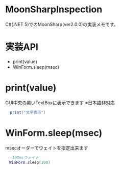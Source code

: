# MoonSharpInspection
C#(.NET 5)でのMoonSharp(ver2.0.0)の実装メモです。

# 実装API
- print(value)
- WinForm.sleep(msec)

# print(value)
GUI中央の黒いTextBoxに表示できます
※日本語非対応
```lua
  print("文字表示")
```

# WinForm.sleep(msec)
msecオーダーでウェイトを指定出来ます
```lua
 --100msウェイト
　WinForm.sleep(100)
```
